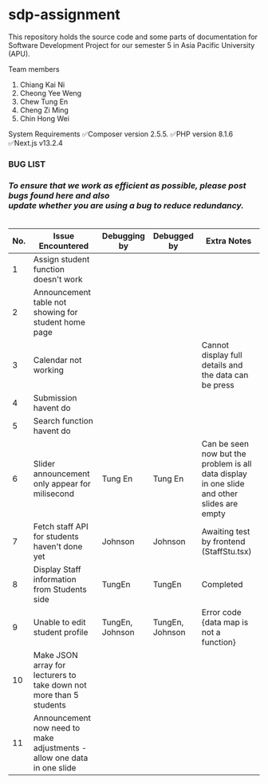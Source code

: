 # sdp-assignment
This repository holds the source code and some parts of documentation for Software Development Project for our semester 5 in Asia Pacific University (APU).

Team members
1. Chiang Kai Ni
2. Cheong Yee Weng
3. Chew Tung En
4. Cheng Zi Ming
5. Chin Hong Wei

System Requirements
✅Composer version 2.5.5.
✅PHP version 8.1.6
✅Next.js v13.2.4

<h3>BUG LIST<h3>
<i font-size="12px">To ensure that we work as efficient as possible, please post bugs found here and also<br>
update whether you are using a bug to reduce redundancy.</i>
<br><br>
<table>
  <thead>
    <tr>
      <th>No.</th>
      <th>Issue Encountered</th>
      <th>Debugging by</th>
      <th>Debugged by</th>
      <th>Extra Notes</th>
    </tr>
  </thead>
  <tbody>
    <!-- Add table rows here -->
    <tr>
      <td>1</td>
      <td>Assign student function doesn't work</td>
      <td></td>
      <td></td>
      <td></td>
    </tr>
    <tr>
      <td>2</td>
      <td>Announcement table not showing for student home page</td>
      <td></td>
      <td></td>
      <td></td>
    </tr>
    <tr>
      <td>3</td>
      <td>Calendar not working</td>
      <td></td>
      <td></td>
      <td>Cannot display full details and the data can be press</td>
    </tr>
    <tr>
      <td>4</td>
      <td>Submission havent do</td>
      <td></td>
      <td></td>
      <td></td>
    </tr>
    <tr>
      <td>5</td>
      <td>Search function havent do</td>
      <td></td>
      <td></td>
      <td></td>
    </tr>
    <tr>
      <td>6</td>
      <td>Slider announcement only appear for milisecond</td>
      <td>Tung En</td>
      <td>Tung En</td>
      <td>Can be seen now but the problem is all data display in one slide and other slides are empty</td>
    </tr>
    <tr>
      <td>7</td>
      <td>Fetch staff API for students haven't done yet</td>
      <td>Johnson</td>
      <td>Johnson</td>
      <td>Awaiting test by frontend (StaffStu.tsx)</td>
    </tr>
    <tr>
      <td>8</td>
      <td>Display Staff information from Students side</td>
      <td>TungEn</td>
      <td>TungEn</td>
      <td>Completed</td>
    </tr>
    <tr>
      <td>9</td>
      <td>Unable to edit student profile</td>
      <td>TungEn, Johnson</td>
      <td>TungEn, Johnson</td>
      <td>Error code {data map is not a function}</td>
    </tr>
    <tr>
      <td>10</td>
      <td>Make JSON array for lecturers to take down not more than 5 students</td>
      <td></td>
      <td></td>
      <td></td>
    </tr>
    <tr>
      <td>11</td>
      <td>Announcement now need to make adjustments - allow one data in one slide</td>
      <td></td>
      <td></td>
      <td></td>
    </tr>
    <!-- Add more rows as needed -->
  </tbody>
</table>